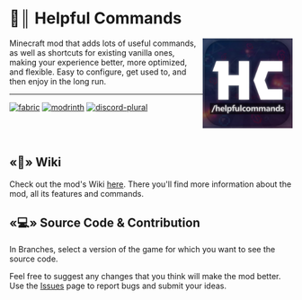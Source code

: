 # 📝║ Helpful Commands
<img align="right" width="160" src="assets/logo.jpg"></img>
Minecraft mod that adds lots of useful commands, as well as shortcuts for existing vanilla ones, making your experience better, more optimized, and flexible. Easy to configure, get used to, and then enjoy in the long run.
***
<a href="https://fabricmc.net/"><img alt="fabric" height="56" src="https://cdn.jsdelivr.net/npm/@intergrav/devins-badges@3/assets/cozy/supported/fabric_vector.svg"></a>
<a href="https://modrinth.com/mod/helpfulcommands/"><img href="" alt="modrinth" height="56" src="https://cdn.jsdelivr.net/npm/@intergrav/devins-badges@3/assets/cozy/available/modrinth_vector.svg"></a>
<a href="https://discord.gg/zkacdSH8Vu"><img alt="discord-plural" src="https://cdn.jsdelivr.net/npm/@intergrav/devins-badges@3/assets/cozy/social/discord-plural_vector.svg"></a>

<br></br>

## «📖» Wiki
Check out the mod's Wiki [here](https://expecticament.github.io/HelpfulCommands/). There you'll find more information about the mod, all its features and commands.

## «💻» Source Code & Contribution
In Branches, select a version of the game for which you want to see the source code.

Feel free to suggest any changes that you think will make the mod better. Use the [Issues](https://github.com/Expecticament/HelpfulCommands/issues) page to report bugs and submit your ideas.
